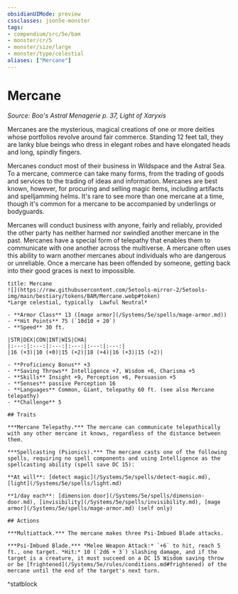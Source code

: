 ```yaml
---
obsidianUIMode: preview
cssclasses: json5e-monster
tags:
- compendium/src/5e/bam
- monster/cr/5
- monster/size/large
- monster/type/celestial
aliases: ["Mercane"]
---
```

# Mercane
*Source: Boo's Astral Menagerie p. 37, Light of Xaryxis*  

Mercanes are the mysterious, magical creations of one or more deities whose portfolios revolve around fair commerce. Standing 12 feet tall, they are lanky blue beings who dress in elegant robes and have elongated heads and long, spindly fingers.

Mercanes conduct most of their business in Wildspace and the Astral Sea. To a mercane, commerce can take many forms, from the trading of goods and services to the trading of ideas and information. Mercanes are best known, however, for procuring and selling magic items, including artifacts and spelljamming helms. It's rare to see more than one mercane at a time, though it's common for a mercane to be accompanied by underlings or bodyguards.

Mercanes will conduct business with anyone, fairly and reliably, provided the other party has neither harmed nor swindled another mercane in the past. Mercanes have a special form of telepathy that enables them to communicate with one another across the multiverse. A mercane often uses this ability to warn another mercanes about individuals who are dangerous or unreliable. Once a mercane has been offended by someone, getting back into their good graces is next to impossible.

```ad-statblock
title: Mercane
![](https://raw.githubusercontent.com/5etools-mirror-2/5etools-img/main/bestiary/tokens/BAM/Mercane.webp#token)
*Large celestial, typically  Lawful Neutral*

- **Armor Class** 13 ([mage armor](/Systems/5e/spells/mage-armor.md))
- **Hit Points** 75 (`10d10 + 20`)
- **Speed** 30 ft.

|STR|DEX|CON|INT|WIS|CHA|
|:---:|:---:|:---:|:---:|:---:|:---:|
|16 (+3)|10 (+0)|15 (+2)|18 (+4)|16 (+3)|15 (+2)|

- **Proficiency Bonus** +3
- **Saving Throws** Intelligence +7, Wisdom +6, Charisma +5
- **Skills** Insight +9, Perception +6, Persuasion +5
- **Senses** passive Perception 16
- **Languages** Common, Giant, telepathy 60 ft. (see also Mercane telepathy)
- **Challenge** 5

## Traits

***Mercane Telepathy.*** The mercane can communicate telepathically with any other mercane it knows, regardless of the distance between them.

***Spellcasting (Psionics).*** The mercane casts one of the following spells, requiring no spell components and using Intelligence as the spellcasting ability (spell save DC 15):

**At will**: [detect magic](/Systems/5e/spells/detect-magic.md), [light](/Systems/5e/spells/light.md)

**1/day each**: [dimension door](/Systems/5e/spells/dimension-door.md), [invisibility](/Systems/5e/spells/invisibility.md), [mage armor](/Systems/5e/spells/mage-armor.md) (self only)

## Actions

***Multiattack.*** The mercane makes three Psi-Imbued Blade attacks.

***Psi-Imbued Blade.*** *Melee Weapon Attack:* `+6` to hit, reach 5 ft., one target. *Hit:* 10 (`2d6 + 3`) slashing damage, and if the target is a creature, it must succeed on a DC 15 Wisdom saving throw or be [frightened](/Systems/5e/rules/conditions.md#frightened) of the mercane until the end of the target's next turn.
```
^statblock
